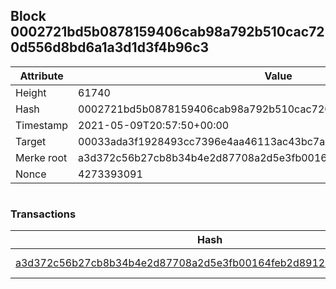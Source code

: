 ## Block 0002721bd5b0878159406cab98a792b510cac720d556d8bd6a1a3d1d3f4b96c3

Attribute | Value
--- | ---
Height | 61740
Hash | 0002721bd5b0878159406cab98a792b510cac720d556d8bd6a1a3d1d3f4b96c3
Timestamp | 2021-05-09T20:57:50+00:00
Target | 00033ada3f1928493cc7396e4aa46113ac43bc7ac52aab5d08e3934913716f64
Merke root | a3d372c56b27cb8b34b4e2d87708a2d5e3fb00164feb2d8912efdf41e0c380bf
Nonce | 4273393091

```

```

### Transactions

Hash | Amount
--- | ---
[a3d372c56b27cb8b34b4e2d87708a2d5e3fb00164feb2d8912efdf41e0c380bf](a3d372c56b27cb8b34b4e2d87708a2d5e3fb00164feb2d8912efdf41e0c380bf.md) | 10.00000000 SKEPTI 

